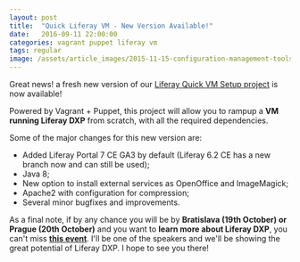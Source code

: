 ```yaml
---
layout: post
title:  "Quick Liferay VM - New Version Available!"
date:   2016-09-11 22:00:00
categories: vagrant puppet liferay vm 
tags: regular
image: /assets/article_images/2015-11-15-configuration-management-tools/header_vagrant_puppet.jpg
---
```


Great news! a fresh new version of our [Liferay Quick VM Setup project](https://github.com/fafonso/liferay-puppet-vm) is now available!

Powered by Vagrant + Puppet, this project will allow you to rampup a **VM running Liferay DXP** from scratch, with all the required dependencies.

Some of the major changes for this new version are:

- Added Liferay Portal 7 CE GA3 by default (Liferay 6.2 CE has a new branch now and can still be used); 
- Java 8;
- New option to install external services as OpenOffice and ImageMagick;
- Apache2 with configuration for compression;
- Several minor bugfixes and improvements.

As a final note, if by any chance you will be by **Bratislava (19th October) or Prague (20th October)** and you want to **learn more about Liferay DXP**, you can't miss **[this event](http://www.mimacom.sk/liferay-dxp-cee#webinars)**. I'll be one of the speakers and we'll be showing the great potential of Liferay DXP. I hope to see you there!